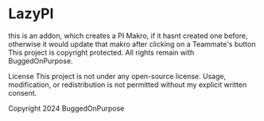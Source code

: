 


# LazyPI
this is an addon, which creates a PI Makro, if it hasnt created one before, otherwise it would update that makro after clicking on a Teammate's button
This project is copyright protected. All rights remain with BuggedOnPurpose.

License
This project is not under any open-source license. Usage, modification, or redistribution is not permitted without my explicit written consent.

Copyright 2024 BuggedOnPurpose
